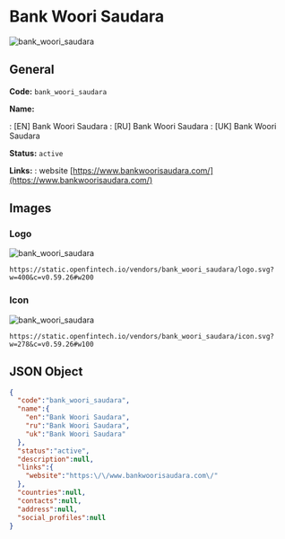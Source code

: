 
# Bank Woori Saudara 
![bank_woori_saudara](https://static.openfintech.io/vendors/bank_woori_saudara/logo.svg?w=400&c=v0.59.26#w200)  

## General 
 
**Code:** `bank_woori_saudara` 
 
**Name:** 
 
:	[EN] Bank Woori Saudara 
:	[RU] Bank Woori Saudara 
:	[UK] Bank Woori Saudara 
 
**Status:** `active` 
 
**Links:** 
: website [https://www.bankwoorisaudara.com/](https://www.bankwoorisaudara.com/) 
 

## Images 

### Logo 
 
![bank_woori_saudara](https://static.openfintech.io/vendors/bank_woori_saudara/logo.svg?w=400&c=v0.59.26#w200)  

```
https://static.openfintech.io/vendors/bank_woori_saudara/logo.svg?w=400&c=v0.59.26#w200
```  

### Icon 
 
![bank_woori_saudara](https://static.openfintech.io/vendors/bank_woori_saudara/icon.svg?w=278&c=v0.59.26#w100)  

```
https://static.openfintech.io/vendors/bank_woori_saudara/icon.svg?w=278&c=v0.59.26#w100
```  

## JSON Object 

```json
{
  "code":"bank_woori_saudara",
  "name":{
    "en":"Bank Woori Saudara",
    "ru":"Bank Woori Saudara",
    "uk":"Bank Woori Saudara"
  },
  "status":"active",
  "description":null,
  "links":{
    "website":"https:\/\/www.bankwoorisaudara.com\/"
  },
  "countries":null,
  "contacts":null,
  "address":null,
  "social_profiles":null
}
```  

